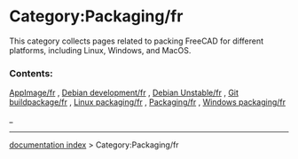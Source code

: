 # Category:Packaging/fr
This category collects pages related to packing FreeCAD for different platforms, including Linux, Windows, and MacOS.

### Contents:

[AppImage/fr](AppImage/fr.md) , [Debian development/fr](Debian_development/fr.md) , [Debian Unstable/fr](Debian_Unstable/fr.md) , [Git buildpackage/fr](Git_buildpackage/fr.md) , [Linux packaging/fr](Linux_packaging/fr.md) , [Packaging/fr](Packaging/fr.md) , [Windows packaging/fr](Windows_packaging/fr.md)

_

---
[documentation index](../README.md) > Category:Packaging/fr

